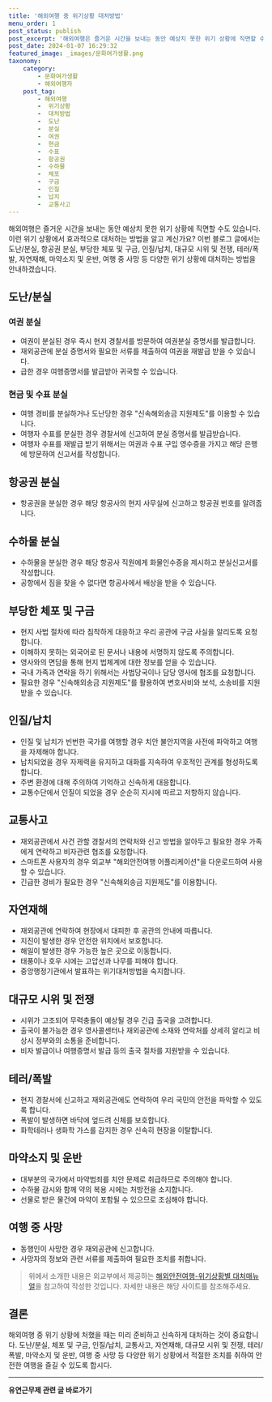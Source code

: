 ```yaml
---
title: '해외여행 중 위기상황 대처방법'
menu_order: 1
post_status: publish
post_excerpt: '해외여행은 즐거운 시간을 보내는 동안 예상치 못한 위기 상황에 직면할 수도 있습니다. 이런 위기 상황에서 효과적으로 대처하는 방법을 알고 계신가요  이번 블로그 글에서는 도난 분실, 항공권 분실, 부당한 체포 및 구금, 인질 납치, 대규모 시위 및 전쟁, 테러 폭발, 자연재해, 마약소지 및 운반, 여행 중 사망 등 다양한 위기 상황에 대처하는 방법을 안내하겠습니다.'
post_date: 2024-01-07 16:29:32
featured_image: _images/문화여가생활.png
taxonomy:
    category:
        - 문화여가생활
        - 해외여행자
    post_tag:
        - 해외여행
        -  위기상황
        -  대처방법
        -  도난
        -  분실
        -  여권
        -  현금
        -  수표
        -  항공권
        -  수하물
        -  체포
        -  구금
        -  인질
        -  납치
        -  교통사고
---
```



해외여행은 즐거운 시간을 보내는 동안 예상치 못한 위기 상황에 직면할 수도 있습니다. 이런 위기 상황에서 효과적으로 대처하는 방법을 알고 계신가요? 이번 블로그 글에서는 도난/분실, 항공권 분실, 부당한 체포 및 구금, 인질/납치, 대규모 시위 및 전쟁, 테러/폭발, 자연재해, 마약소지 및 운반, 여행 중 사망 등 다양한 위기 상황에 대처하는 방법을 안내하겠습니다.

## 도난/분실

### 여권 분실
- 여권이 분실된 경우 즉시 현지 경찰서를 방문하여 여권분실 증명서를 발급합니다.
- 재외공관에 분실 증명서와 필요한 서류를 제출하여 여권을 재발급 받을 수 있습니다.
- 급한 경우 여행증명서를 발급받아 귀국할 수 있습니다.

### 현금 및 수표 분실
- 여행 경비를 분실하거나 도난당한 경우 "신속해외송금 지원제도"를 이용할 수 있습니다.
- 여행자 수표를 분실한 경우 경찰서에 신고하여 분실 증명서를 발급받습니다.
- 여행자 수표를 재발급 받기 위해서는 여권과 수표 구입 영수증을 가지고 해당 은행에 방문하여 신고서를 작성합니다.

## 항공권 분실
- 항공권을 분실한 경우 해당 항공사의 현지 사무실에 신고하고 항공권 번호를 알려줍니다.

## 수하물 분실
- 수하물을 분실한 경우 해당 항공사 직원에게 화물인수증을 제시하고 분실신고서를 작성합니다.
- 공항에서 짐을 찾을 수 없다면 항공사에서 배상을 받을 수 있습니다.

## 부당한 체포 및 구금
- 현지 사법 절차에 따라 침착하게 대응하고 우리 공관에 구금 사실을 알리도록 요청합니다.
- 이해하지 못하는 외국어로 된 문서나 내용에 서명하지 않도록 주의합니다.
- 영사와의 면담을 통해 현지 법체계에 대한 정보를 얻을 수 있습니다.
- 국내 가족과 연락을 하기 위해서는 사법당국이나 담당 영사에 협조를 요청합니다.
- 필요한 경우 "신속해외송금 지원제도"를 활용하여 변호사비와 보석, 소송비를 지원받을 수 있습니다.

## 인질/납치
- 인질 및 납치가 빈번한 국가를 여행할 경우 치안 불안지역을 사전에 파악하고 여행을 자제해야 합니다.
- 납치되었을 경우 자제력을 유지하고 대화를 지속하여 우호적인 관계를 형성하도록 합니다.
- 주변 환경에 대해 주의하여 기억하고 신속하게 대응합니다.
- 교통수단에서 인질이 되었을 경우 순순히 지시에 따르고 저항하지 않습니다.

## 교통사고
- 재외공관에서 사건 관할 경찰서의 연락처와 신고 방법을 알아두고 필요한 경우 가족에게 연락하고 비자관련 협조를 요청합니다.
- 스마트폰 사용자의 경우 외교부 "해외안전여행 어플리케이션"을 다운로드하여 사용할 수 있습니다.
- 긴급한 경비가 필요한 경우 "신속해외송금 지원제도"를 이용합니다.

## 자연재해
- 재외공관에 연락하여 현장에서 대피한 후 공관의 안내에 따릅니다.
- 지진이 발생한 경우 안전한 위치에서 보호합니다.
- 해일이 발생한 경우 가능한 높은 곳으로 이동합니다.
- 태풍이나 호우 시에는 고압선과 나무를 피해야 합니다.
- 중앙행정기관에서 발표하는 위기대처방법을 숙지합니다.

## 대규모 시위 및 전쟁
- 시위가 고조되어 무력충돌이 예상될 경우 긴급 출국을 고려합니다.
- 출국이 불가능한 경우 영사콜센터나 재외공관에 소재와 연락처를 상세히 알리고 비상시 정부와의 소통을 준비합니다.
- 비자 발급이나 여행증명서 발급 등의 출국 절차를 지원받을 수 있습니다.

## 테러/폭발
- 현지 경찰서에 신고하고 재외공관에도 연락하여 우리 국민의 안전을 파악할 수 있도록 합니다.
- 폭발이 발생하면 바닥에 엎드려 신체를 보호합니다.
- 화학테러나 생화학 가스를 감지한 경우 신속히 현장을 이탈합니다.

## 마약소지 및 운반
- 대부분의 국가에서 마약범죄를 치안 문제로 취급하므로 주의해야 합니다.
- 수하물 감시와 함께 약의 복용 시에는 처방전을 소지합니다.
- 선물로 받은 물건에 마약이 포함될 수 있으므로 조심해야 합니다.

## 여행 중 사망
- 동행인이 사망한 경우 재외공관에 신고합니다.
- 사망자의 정보와 관련 서류를 제출하여 필요한 조치를 취합니다.

> 위에서 소개한 내용은 외교부에서 제공하는 [해외안전여행-위기상황별 대처매뉴얼](https://www.0404.go.kr/dev/protocol/procInfo1001_dev.jsp)을 참고하여 작성한 것입니다. 자세한 내용은 해당 사이트를 참조해주세요.

## 결론

해외여행 중 위기 상황에 처했을 때는 미리 준비하고 신속하게 대처하는 것이 중요합니다. 도난/분실, 체포 및 구금, 인질/납치, 교통사고, 자연재해, 대규모 시위 및 전쟁, 테러/폭발, 마약소지 및 운반, 여행 중 사망 등 다양한 위기 상황에서 적절한 조치를 취하여 안전한 여행을 즐길 수 있도록 합시다.
<!-- wp:separator -->
<hr class="wp-block-separator has-alpha-channel-opacity"/>
<!-- /wp:separator -->

<!-- wp:group {"backgroundColor":"base","layout":{"type":"constrained"}} -->
<div class="wp-block-group has-base-background-color has-background"><!-- wp:paragraph {"align":"center","fontSize":"medium"} -->
<p class="has-text-align-center has-large-font-size"><strong>유연근무제 관련 글 바로가기</strong></p>
<!-- /wp:paragraph -->


<!-- wp:latest-posts
{"categories":[{"id":11200,"count":19,"description":"","link":"https://uknowlaw.com/category/%ec%9c%a0%ec%97%b0%ea%b7%bc%eb%ac%b4%ec%a0%9c/","name":"유연근무제","slug":"유연근무제","taxonomy":"category","parent":0,"meta":[],"_links":{"self":[{"href":"https://uknowlaw.com/wp-json/wp/v2/categories/11200"}],"collection":[{"href":"https://uknowlaw.com/wp-json/wp/v2/categories"}],"about":[{"href":"https://uknowlaw.com/wp-json/wp/v2/taxonomies/category"}],"wp:post_type":[{"href":"https://uknowlaw.com/wp-json/wp/v2/posts?categories=11200"}],"curies":[{"name":"wp","href":"https://api.w.org/{rel}","templated":true}]}}],"postsToShow":100,"excerptLength":28,"postLayout":"grid","columns":2,"featuredImageAlign":"left","featuredImageSizeSlug":"large","fontSize":"small"} /--></div>
<!-- /wp:group -->